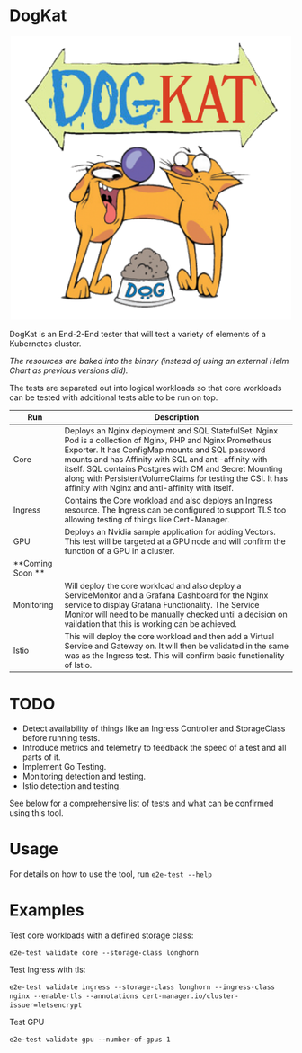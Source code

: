 # DogKat

<div align="center">
<img src="logo.png" width="500px" />
</div>

DogKat is an End-2-End tester that will test a variety of elements of a Kubernetes cluster. 

*The resources are baked into the binary (instead of using an external Helm Chart as previous versions did).*

The tests are separated out into logical workloads so that core workloads can be tested with additional tests able to be run on top.

| Run              | Description                                                                                                                                                                                                                                                                                                                                                                                         |
|------------------|-----------------------------------------------------------------------------------------------------------------------------------------------------------------------------------------------------------------------------------------------------------------------------------------------------------------------------------------------------------------------------------------------------|
| Core             | Deploys an Nginx deployment and SQL StatefulSet. Nginx Pod is a collection of Nginx, PHP and Nginx Prometheus Exporter. It has ConfigMap mounts and SQL password mounts and has Affinity with SQL and anti-affinity with itself. SQL contains Postgres with CM and Secret Mounting along with PersistentVolumeClaims for testing the CSI. It has affinity with Nginx and anti-affinity with itself. |
| Ingress          | Contains the Core workload and also deploys an Ingress resource. The Ingress can be configured to support TLS too allowing testing of things like Cert-Manager.                                                                                                                                                                                                                                     |
| GPU              | Deploys an Nvidia sample application for adding Vectors. This test will be targeted at a GPU node and will confirm the function of a GPU in a cluster.                                                                                                                                                                                                                                              |
| **Coming Soon ** |                                                                                                                                                                                                                                                                                                                                                                                                     |
| Monitoring       | Will deploy the core workload and also deploy a ServiceMonitor and a Grafana Dashboard for the Nginx service to display Grafana Functionality. The Service Monitor will need to be manually checked until a decision on vaildation that this is working can be achieved.                                                                                                                            |
| Istio            | This will deploy the core workload and then add a Virtual Service and Gateway on. It will then be validated in the same was as the Ingress test. This will confirm basic functionality of Istio.                                                                                                                                                                                                    |


# TODO
* Detect availability of things like an Ingress Controller and StorageClass before running tests.
* Introduce metrics and telemetry to feedback the speed of a test and all parts of it.
* Implement Go Testing.
* Monitoring detection and testing.
* Istio detection and testing.

See below for a comprehensive list of tests and what can be confirmed using this tool.

# Usage
For details on how to use the tool, run `e2e-test --help`

# Examples

Test core workloads with a defined storage class:
```shell
e2e-test validate core --storage-class longhorn
```

Test Ingress with tls:
```shell
e2e-test validate ingress --storage-class longhorn --ingress-class nginx --enable-tls --annotations cert-manager.io/cluster-issuer=letsencrypt
```

Test GPU
```shell
e2e-test validate gpu --number-of-gpus 1
```